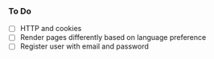 ### To Do

- [ ] HTTP and cookies
- [ ] Render pages differently based on language preference
- [ ] Register user with email and password
